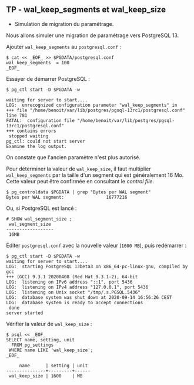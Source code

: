 ## TP - wal_keep_segments et wal_keep_size

<div class="slide-content">

  * Simulation de migration du paramétrage.

</div>

<div class="notes">

Nous allons simuler une migration de paramétrage vers PostgreSQL 13.

Ajouter `wal_keep_segments` au `postgresql.conf` :

```
$ cat << _EOF_ >> $PGDATA/postgresql.conf
wal_keep_segments  = 100
_EOF_
```

Essayer de démarrer PostgreSQL :

```
$ pg_ctl start -D $PGDATA -w

waiting for server to start....
LOG:  unrecognized configuration parameter "wal_keep_segments" in
+++ file "/home/benoit/var/lib/postgres/pgsql-13rc1/postgresql.conf" line 781
FATAL:  configuration file "/home/benoit/var/lib/postgres/pgsql-13rc1/postgresql.conf"
+++ contains errors
 stopped waiting
pg_ctl: could not start server
Examine the log output.
```

On constate que l'ancien paramètre n'est plus autorisé.

Pour déterminer la valeur de `wal_keep_size`, il faut multiplier
`wal_keep_segments` par la taille d'un segment qui est généralement 16 Mo.
Cette valeur peut être confirmée en consultant le _control file_.

```
$ pg_controldata $PGDATA | grep "Bytes per WAL segment"
Bytes per WAL segment:                16777216
```

Ou, si PostgreSQL est lancé :

```
# SHOW wal_segment_size ;
 wal_segment_size 
------------------
 16MB
```

Éditer `postgresql.conf` avec la nouvelle valeur (`1600 MB`), puis redémarrer :

```
$ pg_ctl start -D $PGDATA -w
waiting for server to start....
LOG:  starting PostgreSQL 13beta3 on x86_64-pc-linux-gnu, compiled by gcc
+++ (GCC) 9.3.1 20200408 (Red Hat 9.3.1-2), 64-bit
LOG:  listening on IPv6 address "::1", port 5436
LOG:  listening on IPv4 address "127.0.0.1", port 5436
LOG:  listening on Unix socket "/tmp/.s.PGSQL.5436"
LOG:  database system was shut down at 2020-09-14 16:56:26 CEST
LOG:  database system is ready to accept connections
 done
server started
```

Vérifier la valeur de `wal_keep_size` :

```
$ psql << _EOF_
SELECT name, setting, unit
  FROM pg_settings
 WHERE name LIKE 'wal_keep_size';
_EOF_

     name      | setting | unit
---------------+---------+------
 wal_keep_size | 1600    | MB
```

</div>
